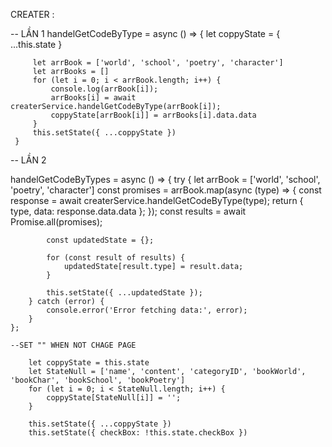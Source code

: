 CREATER :

<!-- GỌI APIS VỚI TYPE KHÁC NHAU  -->

-- LẦN 1
handelGetCodeByType = async () => {
let coppyState = { ...this.state }

         let arrBook = ['world', 'school', 'poetry', 'character']
         let arrBooks = []
         for (let i = 0; i < arrBook.length; i++) {
             console.log(arrBook[i]);
             arrBooks[i] = await createrService.handelGetCodeByType(arrBook[i]);
             coppyState[arrBook[i]] = arrBooks[i].data.data
         }
         this.setState({ ...coppyState })
     }

-- LẦN 2

handelGetCodeByTypes = async () => {
try {
let arrBook = ['world', 'school', 'poetry', 'character']
const promises = arrBook.map(async (type) => {
const response = await createrService.handelGetCodeByType(type);
return { type, data: response.data.data };
});
const results = await Promise.all(promises);

            const updatedState = {};

            for (const result of results) {
                updatedState[result.type] = result.data;
            }

            this.setState({ ...updatedState });
        } catch (error) {
            console.error('Error fetching data:', error);
        }
    };

<!-- FUNC ADD BOOK CHECK NOT CHAGE PAGE -->
    --SET "" WHEN NOT CHAGE PAGE 

        let coppyState = this.state
        let StateNull = ['name', 'content', 'categoryID', 'bookWorld', 'bookChar', 'bookSchool', 'bookPoetry']
        for (let i = 0; i < StateNull.length; i++) {
            coppyState[StateNull[i]] = '';
        }

        this.setState({ ...coppyState })
        this.setState({ checkBox: !this.state.checkBox })
